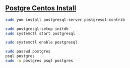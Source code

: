 ## [Postgre Centos Install](https://www.linode.com/docs/databases/postgresql/how-to-install-postgresql-relational-databases-on-centos-7/)
```sh
sudo yum install postgresql-server postgresql-contrib

sudo postgresql-setup initdb
sudo systemctl start postgresql

sudo systemctl enable postgresql

sudo passwd postgres
psql postgres
sudo -u postgres psql postgres
```
